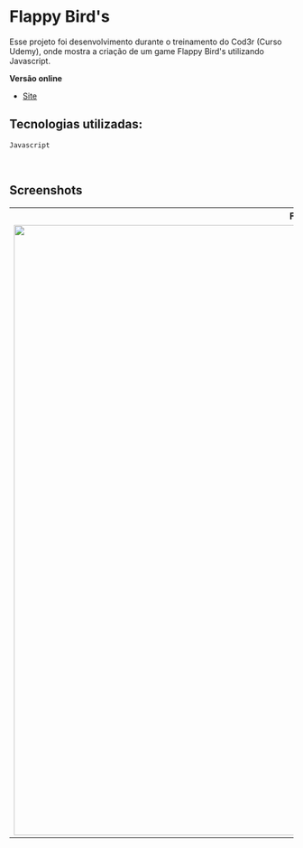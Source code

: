 # Flappy Bird's

Esse projeto foi desenvolvimento durante o treinamento do Cod3r (Curso Udemy), onde mostra a criação de um game Flappy Bird's utilizando Javascript.

**Versão online**
* [Site](http://www.carlosjunior.com.br/projects/flappy)


## Tecnologias utilizadas:

`Javascript`<br>

<br>

## Screenshots
<table>
	<tr>
		<th width="100%">
			Flappy Bird's<br>
		</th>
	</tr>
	<tr>
		<td>
			<img width="1080" src="https://github.com/carlosjunior1983/Flappy-Bird-JS/blob/master/imgs/flappy.jpg">
		</td>
	</tr>
</table>
